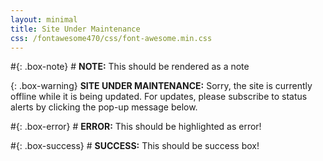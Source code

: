 ```yaml
---
layout: minimal
title: Site Under Maintenance
css: /fontawesome470/css/font-awesome.min.css
---
```


#{: .box-note}
#<i class="fa fa-commenting icon-blue" aria-hidden="true"></i> **NOTE:** This should be rendered as a note

{: .box-warning}
<i class="fa fa-bolt icon-yellow" aria-hidden="true"></i> **SITE UNDER MAINTENANCE:** Sorry, the site is currently offline while it is being updated. For updates, please subscribe to status alerts by clicking the pop-up message below. 

#{: .box-error}
#<i class="fas fa-exclamation-triangle" aria-hidden="true"></i> **ERROR:** This should be highlighted as error!

#{: .box-success}
#<i class="fas fa-check-circle" aria-hidden="true"></i> **SUCCESS:** This should be success box!

<script src="https://wtf6p02lxp1q.statuspage.io/embed/script.js"></script>
